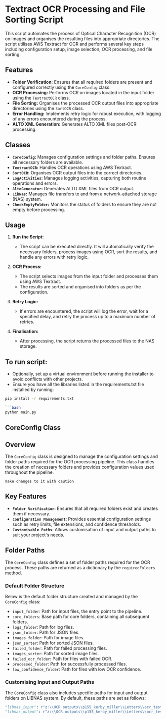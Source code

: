 # Textract OCR Processing and File Sorting Script

This script automates the process of Optical Character Recognition (OCR) on images and organises the resulting files into appropriate directories. The script utilises AWS Textract for OCR and performs several key steps including configuration setup, image selection, OCR processing, and file sorting.

## Features

- **Folder Verification:** Ensures that all required folders are present and configured correctly using the `CoreConfig` class.
- **OCR Processing:** Performs OCR on images located in the input folder using the `TextractOCR` class.
- **File Sorting:** Organises the processed OCR output files into appropriate directories using the `SortOCR` class.
- **Error Handling:** Implements retry logic for robust execution, with logging of any errors encountered during the process.
- **ALTO XML Generation:** Generates ALTO XML files post-OCR processing.

## Classes

- **`CoreConfig`:** Manages configuration settings and folder paths. Ensures all necessary folders are available.
- **`TextractOCR`:** Handles OCR operations using AWS Textract.
- **`SortOCR`:** Organises OCR output files into the correct directories.
- **`LogActivities`:** Manages logging activities, capturing both routine operations and errors.
- **`AltoGenerator`:** Generates ALTO XML files from OCR output.
- **`LibNas`:** Manages file transfers to and from a network-attached storage (NAS) system.
- **`CheckEmptyFolder`:** Monitors the status of folders to ensure they are not empty before processing.

## Usage

1. **Run the Script:**
   - The script can be executed directly. It will automatically verify the necessary folders, process images using OCR, sort the results, and handle any errors with retry logic.

2. **OCR Process:**
   - The script selects images from the input folder and processes them using AWS Textract.
   - The results are sorted and organised into folders as per the configuration.

3. **Retry Logic:**
   - If errors are encountered, the script will log the error, wait for a specified delay, and retry the process up to a maximum number of retries.

4. **Finalisation:**
   - After processing, the script returns the processed files to the NAS storage.

## To run script: 
- Optionally, set up a virtual environment before running the installer to avoid conflicts with other projects.
- Ensure you have all the libraries listed in the requirements.txt file installed by running:

```bash
pip install -r requirements.txt

```bash
python main.py
```

## CoreConfig Class

## Overview

The `CoreConfig` class is designed to manage the configuration settings and folder paths required for the OCR processing pipeline. This class handles the creation of necessary folders and provides configuration values used throughout the pipeline.

`make changes to it with caution`

## Key Features

- **`Folder Verification`**: Ensures that all required folders exist and creates them if necessary.
- **`Configuration Management`**: Provides essential configuration settings such as retry limits, file extensions, and confidence thresholds.
- **`Customisable Paths`**: Allows customisation of input and output paths to suit your project's needs.

## Folder Paths

The `CoreConfig` class defines a set of folder paths required for the OCR process. These paths are returned as a dictionary by the `requiredFolders` method. 

### Default Folder Structure

Below is the default folder structure created and managed by the `CoreConfig` class:

- `input_folder`: Path for input files, the entry point to the pipeline.
- `core_folders`: Base path for core folders, containing all subsequent folders.
- `logs_folder`: Path for log files.
- `json_folder`: Path for JSON files.
- `images_folder`: Path for image files.
- `json_sorter`: Path for sorted JSON files.
- `failed_folder`: Path for failed processing files.
- `images_sorter`: Path for sorted image files.
- `failed_ocr_folder`: Path for files with failed OCR.
- `processed_folder`: Path for successfully processed files.
- `low_confidence_folder`: Path for files with low OCR confidence.

### Customising Input and Output Paths

The `CoreConfig` class also includes specific paths for input and output folders on LIBNAS system. By default, these paths are set as follows:

```python
"libnas_input": r"z:\\OCR outputs\\p155_kerby_miller\\Letters\\ocr_test\\input",
"libnas_output": r"z:\\OCR outputs\\p155_kerby_miller\\Letters\\ocr_test\\output",
```